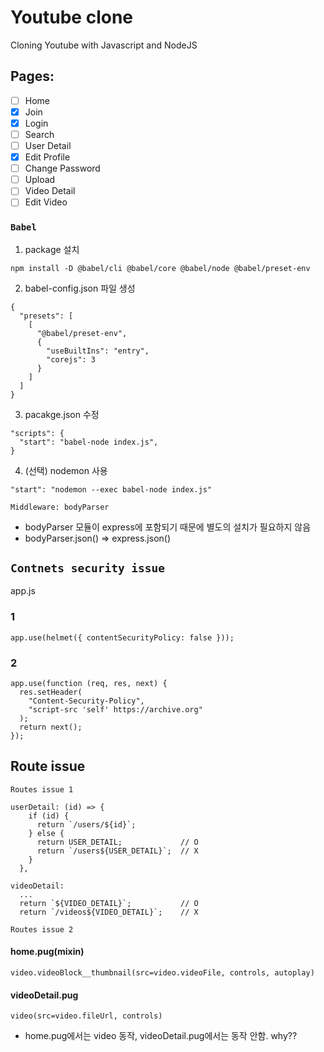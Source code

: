 # Youtube clone

Cloning Youtube with Javascript and NodeJS

## Pages:

- [ ] Home
- [x] Join
- [x] Login
- [ ] Search
- [ ] User Detail
- [x] Edit Profile
- [ ] Change Password
- [ ] Upload
- [ ] Video Detail
- [ ] Edit Video

### `Babel`

1. package 설치

```
npm install -D @babel/cli @babel/core @babel/node @babel/preset-env
```

2. babel-config.json 파일 생성

```
{
  "presets": [
    [
      "@babel/preset-env",
      {
        "useBuiltIns": "entry",
        "corejs": 3
      }
    ]
  ]
}
```

3. pacakge.json 수정

```
"scripts": {
  "start": "babel-node index.js",
}
```

4. (선택) nodemon 사용

```
"start": "nodemon --exec babel-node index.js"
```

`Middleware: bodyParser`

- bodyParser 모듈이 express에 포함되기 때문에 별도의 설치가 필요하지 않음
- bodyParser.json() => express.json()

## `Contnets security issue`

app.js

### 1

```
app.use(helmet({ contentSecurityPolicy: false }));
```

### 2

```
app.use(function (req, res, next) {
  res.setHeader(
    "Content-Security-Policy",
    "script-src 'self' https://archive.org"
  );
  return next();
});
```

## Route issue

`Routes issue 1`

```
userDetail: (id) => {
    if (id) {
      return `/users/${id}`;
    } else {
      return USER_DETAIL;             // O
      return `/users${USER_DETAIL}`;  // X
    }
  },

videoDetail:
  ...
  return `${VIDEO_DETAIL}`;           // O
  return `/videos${VIDEO_DETAIL}`;    // X

```

`Routes issue 2`

#### home.pug(mixin)

```
video.videoBlock__thumbnail(src=video.videoFile, controls, autoplay)
```

#### videoDetail.pug

```
video(src=video.fileUrl, controls)
```

- home.pug에서는 video 동작, videoDetail.pug에서는 동작 안함.
  why??
